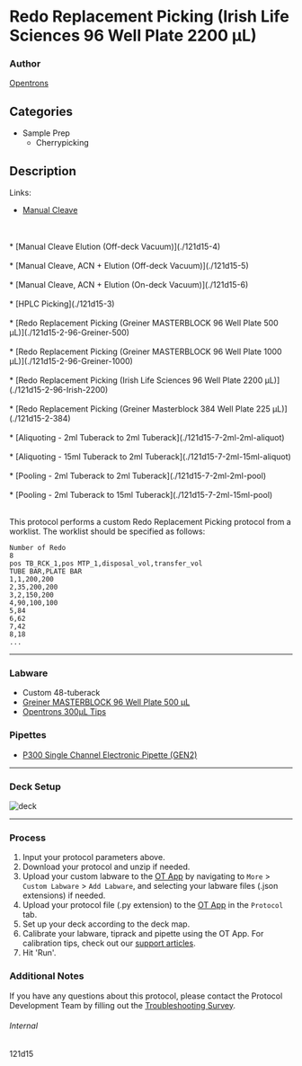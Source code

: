 # Redo Replacement Picking (Irish Life Sciences 96 Well Plate 2200 µL)

### Author
[Opentrons](https://opentrons.com/)



## Categories
* Sample Prep
	* Cherrypicking

## Description

Links:
* [Manual Cleave](./121d15)
<br />
<br />
* [Manual Cleave Elution (Off-deck Vacuum)](./121d15-4)
<br />
<br />
* [Manual Cleave, ACN + Elution (Off-deck Vacuum)](./121d15-5)
<br />
<br />
* [Manual Cleave, ACN + Elution (On-deck Vacuum)](./121d15-6)
<br />
<br />
* [HPLC Picking](./121d15-3)
<br />
<br />
* [Redo Replacement Picking (Greiner MASTERBLOCK 96 Well Plate 500 µL)](./121d15-2-96-Greiner-500)
<br />
<br />
* [Redo Replacement Picking (Greiner MASTERBLOCK 96 Well Plate 1000 µL)](./121d15-2-96-Greiner-1000)
<br />
<br />
* [Redo Replacement Picking (Irish Life Sciences 96 Well Plate 2200 µL)](./121d15-2-96-Irish-2200)
<br />
<br />
* [Redo Replacement Picking (Greiner Masterblock 384 Well Plate 225 µL)](./121d15-2-384)
<br />
<br />
* [Aliquoting - 2ml Tuberack to 2ml Tuberack](./121d15-7-2ml-2ml-aliquot)
<br />
<br />
* [Aliquoting - 15ml Tuberack to 2ml Tuberack](./121d15-7-2ml-15ml-aliquot)
<br />
<br />
* [Pooling - 2ml Tuberack to 2ml Tuberack](./121d15-7-2ml-2ml-pool)
<br />
<br />
* [Pooling - 2ml Tuberack to 15ml Tuberack](./121d15-7-2ml-15ml-pool)
<br />
<br />

This protocol performs a custom Redo Replacement Picking protocol from a worklist. The worklist should be specified as follows:

```
Number of Redo
8
pos TB_RCK_1,pos MTP_1,disposal_vol,transfer_vol
TUBE BAR,PLATE BAR
1,1,200,200
2,35,200,200
3,2,150,200
4,90,100,100
5,84
6,62
7,42
8,18
...
```

---

### Labware
* Custom 48-tuberack
* [Greiner MASTERBLOCK 96 Well Plate 500 µL](https://shop.gbo.com/en/row/products/bioscience/microplates/polypropylene-storage-plates/96-well-masterblock-0-5ml/786201.html)
* [Opentrons 300µL Tips](https://shop.opentrons.com/opentrons-300ul-tips-1000-refills/)

### Pipettes
* [P300 Single Channel Electronic Pipette (GEN2)](https://shop.opentrons.com/single-channel-electronic-pipette-p20/)

---

### Deck Setup
![deck](https://opentrons-protocol-library-website.s3.amazonaws.com/custom-README-images/121d15/deck-irish.png)

---

### Process
1. Input your protocol parameters above.
2. Download your protocol and unzip if needed.
3. Upload your custom labware to the [OT App](https://opentrons.com/ot-app) by navigating to `More` > `Custom Labware` > `Add Labware`, and selecting your labware files (.json extensions) if needed.
4. Upload your protocol file (.py extension) to the [OT App](https://opentrons.com/ot-app) in the `Protocol` tab.
5. Set up your deck according to the deck map.
6. Calibrate your labware, tiprack and pipette using the OT App. For calibration tips, check out our [support articles](https://support.opentrons.com/en/collections/1559720-guide-for-getting-started-with-the-ot-2).
7. Hit 'Run'.

### Additional Notes
If you have any questions about this protocol, please contact the Protocol Development Team by filling out the [Troubleshooting Survey](https://protocol-troubleshooting.paperform.co/).

###### Internal
121d15
